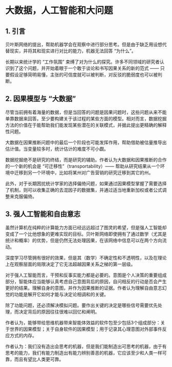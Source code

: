 # 大数据，人工智能和大问题

## 1. 引言

贝叶斯网络的提出，帮助机器学会在观察中进行部分思考。但是由于缺乏用设想代替现实，并将其和现实进行对比的能力，机器无法回答 “为什么”。

长期以来统计学的 “工作氛围” 束缚了对为什么的探究。许多不同领域的研究者认识到了这个问题，并开始着眼于一个敢于谈论和书写因果关系的新的范式 —— 只要假设足够简明易懂，主张的可信度就可以被判断，对反驳的脆弱度也可以被判断。

## 2. 因果模型与 “大数据”

尽管当前拥有着海量的数据，但是当回答的问题是因果问题时，这些问题从来不能单靠数据来回答。至少要构建关于该过程的某些方面的模型。相对而言，数据挖掘方法的价值在于能帮助我们能发现某些潜在的关联模式，并据此提出更精确的解释性问题。

大数据在因果推断问题中的最后一个阶段也可能发挥作用，帮助借助被估量推导出估计值。当变量较多时，统计估计的难度不可小觑。

数据挖掘绝不是研究的终结，而是研究的辅助。作者认为大数据和因果推断的合作的一个新的机会是 “可迁移性”（transportability）—— 帮助从研究结果从一个环境中迁移到另一个环境中，比如将某州对广告营销的研究迁移到其它的州。

此外，对于长期困扰统计学家的选择偏倚问题，如果通过因果模型掌握了需要选择了机制，则可以收集正确的去混因子的数据集，并通过适当地重新加权或者公式调整来克服偏倚。

## 3. 强人工智能和自由意志

虽然计算机在纯粹的计算能力方面已经远远超过了图灵的希望，但是强人工智能却变成了一个比他想象的更难实现的目标。贝叶斯网络即使拥有了通过数学（尤其是统计和概率）的优势，但是仍然无法处理因果，在该网络中信息可以在两个方向流动。

深度学习尽管拥有很好的效果，但是其（数学）不确定性和不透明性，以及在理论上在观察层面的局限决定了它无法超越因果关系之梯的第一层级。

对于强人工智能而言，干预和反事实能力都是必要的。意图是个人决策的重要组成部分，智能体应当能够认真考虑自己意图背后的原因，自问相反的行动是否会产生更好的结果。理解自身的意图，并作为因果推断的证据。作者认为理解自由意志幻觉的功能是解开它如何才能与决定论相调和的关键。

除了功能问题，还必须解决模拟问题。要作出关键的决定是哪些信号需要优先处理，而决定背后的原因往往很难以回忆和阐明。

作者认为，能够带给思维机器带来智能体效益的软件包至少包括3个组成部分：关于世界的因果模型；关于自身软件的因果模型；用于记录其心理意图对外部事件反应方式的内存。

作者认为：我们没有造出会思考的机器，但是我们能制造出可思考的机器，由于有思考的能力，我们有能力制造出有能力辨别善恶的机器，它应该至少和人类一样可靠，而且有望比人类更可靠。